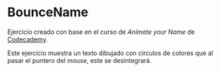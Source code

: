 # BounceName
Ejercicio creado con base en el curso de *Animate your Name* de [Codecademy](https://www.codecademy.com).

Este ejercicio muestra un texto dibujado con círculos de colores que al pasar el puntero del mouse, este se desintegrará.
